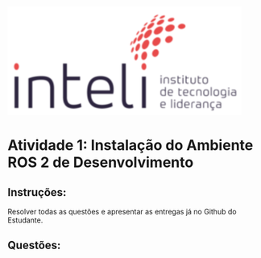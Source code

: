 <img src="../assets/logo-inteli.png" alt="Logo do Inteli"/>

# Atividade 1: Instalação do Ambiente ROS 2 de Desenvolvimento

## Instruções:

Resolver todas as questões e apresentar as entregas já no Github do Estudante.

## Questões:

